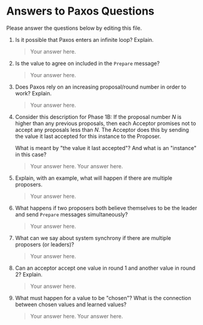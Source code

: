 # Answers to Paxos Questions

Please answer the questions below by editing this file.

1. Is it possible that Paxos enters an infinite loop? Explain.

   > Your answer here.

2. Is the value to agree on included in the `Prepare` message?

   > Your answer here.

3. Does Paxos rely on an increasing proposal/round number in order to work? Explain.

   > Your answer here.

4. Consider this description for Phase 1B:
   If the proposal number _N_ is higher than any previous proposals, then each Acceptor promises not to accept any proposals less than _N_.
   The Acceptor does this by sending the value it last accepted for this instance to the Proposer.

   What is meant by "the value it last accepted"?
   And what is an "instance" in this case?

   > Your answer here.
   > Your answer here.

5. Explain, with an example, what will happen if there are multiple proposers.

   > Your answer here.

6. What happens if two proposers both believe themselves to be the leader and send `Prepare` messages simultaneously?

   > Your answer here.

7. What can we say about system synchrony if there are multiple proposers (or leaders)?

   > Your answer here.

8. Can an acceptor accept one value in round 1 and another value in round 2? Explain.

   > Your answer here.

9. What must happen for a value to be "chosen"?
   What is the connection between chosen values and learned values?

   > Your answer here.
   > Your answer here.
